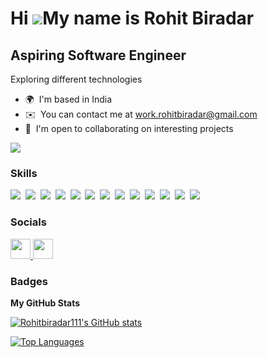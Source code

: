 Hi ![](https://user-images.githubusercontent.com/18350557/176309783-0785949b-9127-417c-8b55-ab5a4333674e.gif)My name is Rohit Biradar
=====================================================================================================================================

Aspiring Software Engineer
---------------------------

Exploring different technologies

* 🌍  I'm based in India
* ✉️  You can contact me at [work.rohitbiradar@gmail.com](mailto:work.rohitbiradar@gmail.com)
* 🤝  I'm open to collaborating on interesting projects

<a href="https://www.github.com/Rohitbiradar111" target="_blank" rel="noreferrer"><img
src="https://img.shields.io/github/followers/Rohitbiradar111?logo=github&style=for-the-badge&color=0891b2&labelColor=1c1917" /></a>

### Skills


<p align="left">
<a href="https://git-scm.com/" target="_blank" rel="noreferrer"><img src="https://skillicons.dev/icons?i=git" /></a>&nbsp;
<a href="https://www.oracle.com/java/" target="_blank" rel="noreferrer"><img src="https://skillicons.dev/icons?i=java" /></a>&nbsp;
<a href="https://developer.mozilla.org/en-US/docs/Web/JavaScript" target="_blank" rel="noreferrer"><img src="https://skillicons.dev/icons?i=js" /></a>&nbsp;
<a href="https://code.visualstudio.com/" target="_blank" rel="noreferrer"><img src="https://skillicons.dev/icons?i=vscode" /></a>&nbsp;
<a href="https://developer.mozilla.org/en-US/docs/Glossary/HTML5" target="_blank" rel="noreferrer"><img src="https://skillicons.dev/icons?i=html" /></a>&nbsp;
<a href="https://reactjs.org/" target="_blank" rel="noreferrer"><img src="https://skillicons.dev/icons?i=react" /></a>&nbsp;
<a href="https://www.w3.org/TR/CSS/#css" target="_blank" rel="noreferrer"><img src="https://skillicons.dev/icons?i=css" /></a>&nbsp;
<a href="https://sass-lang.com/" target="_blank" rel="noreferrer"><img src="https://skillicons.dev/icons?i=sass" /></a>&nbsp;
<a href="https://tailwindcss.com/" target="_blank" rel="noreferrer"><img src="https://skillicons.dev/icons?i=tailwindcss" /></a>&nbsp;
<a href="https://getbootstrap.com/" target="_blank" rel="noreferrer"><img src="https://skillicons.dev/icons?i=bootstrap" /></a>&nbsp;
<a href="https://redux.js.org/" target="_blank" rel="noreferrer"><img src="https://skillicons.dev/icons?i=redux" /></a>&nbsp;
<a href="https://vitejs.dev/" target="_blank" rel="noreferrer"><img src="https://skillicons.dev/icons?i=vite" /></a>&nbsp;
<a href="https://appwrite.io/" target="_blank" rel="noreferrer"><img src="https://skillicons.dev/icons?i=appwrite" /></a>&nbsp;
</p>

### Socials

<p align="left"> <a href="https://www.github.com/Rohitbiradar111" target="_blank" rel="noreferrer"> <picture> <source media="(prefers-color-scheme: dark)" srcset="https://raw.githubusercontent.com/danielcranney/readme-generator/main/public/icons/socials/github-dark.svg" /> <source media="(prefers-color-scheme: light)" srcset="https://raw.githubusercontent.com/danielcranney/readme-generator/main/public/icons/socials/github.svg" /> <img src="https://raw.githubusercontent.com/danielcranney/readme-generator/main/public/icons/socials/github.svg" width="32" height="32" /> </picture> </a> <a href="https://www.linkedin.com/in/rohitbiradar1" target="_blank" rel="noreferrer"> <picture> <source media="(prefers-color-scheme: dark)" srcset="https://raw.githubusercontent.com/danielcranney/readme-generator/main/public/icons/socials/linkedin-dark.svg" /> <source media="(prefers-color-scheme: light)" srcset="https://raw.githubusercontent.com/danielcranney/readme-generator/main/public/icons/socials/linkedin.svg" /> <img src="https://raw.githubusercontent.com/danielcranney/readme-generator/main/public/icons/socials/linkedin.svg" width="32" height="32" /> </picture> </a></p>

### Badges

<b>My GitHub Stats</b>

<a href="http://www.github.com/Rohitbiradar111"><img src="https://github-readme-stats.vercel.app/api?username=Rohitbiradar111&show_icons=true&hide=&count_private=true&title_color=0891b2&text_color=ffffff&icon_color=0891b2&bg_color=1c1917&hide_border=true&show_icons=true" alt="Rohitbiradar111's GitHub stats" /></a>

<a href="https://github.com/Rohitbiradar111" align="left"><img src="https://github-readme-stats.vercel.app/api/top-langs/?username=Rohitbiradar111&langs_count=10&title_color=0891b2&text_color=ffffff&icon_color=0891b2&bg_color=1c1917&hide_border=true&locale=en&custom_title=Top%20%Languages" alt="Top Languages" /></a>
